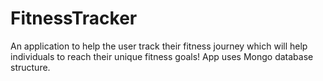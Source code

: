 # FitnessTracker
An application to help the user track their fitness journey which will help individuals to reach their unique fitness goals!  App uses Mongo database structure.
